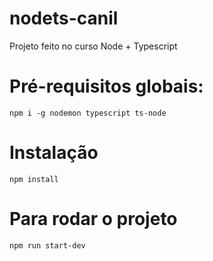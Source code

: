 # nodets-canil
Projeto feito no curso Node + Typescript

# Pré-requisitos globais:
`npm i -g nodemon typescript ts-node`

# Instalação
`npm install`

# Para rodar o projeto
`npm run start-dev`

